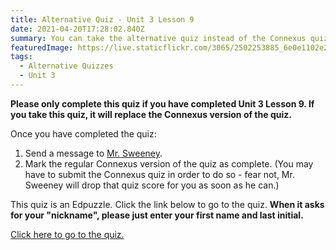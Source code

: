 ```yaml
---
title: Alternative Quiz - Unit 3 Lesson 9
date: 2021-04-20T17:28:02.840Z
summary: You can take the alternative quiz instead of the Connexus quiz if you want!
featuredImage: https://live.staticflickr.com/3065/2502253885_6e0e1102e2.jpg
tags:
  - Alternative Quizzes
  - Unit 3
---
```


**Please only complete this quiz if you have completed Unit 3 Lesson 9. If you take this quiz, it will replace the Connexus version of the quiz.**

Once you have completed the quiz:

1. Send a message to [Mr. Sweeney](https://www.connexus.com/webmail?Hide-on-homeHeader=true/#/composemessage?idWebuser=2786770).
2. Mark the regular Connexus version of the quiz as complete. (You may have to submit the Connexus quiz in order to do so - fear not, Mr. Sweeney will drop that quiz score for you as soon as he can.)

This quiz is an Edpuzzle. Click the link below to go to the quiz. **When it asks for your "nickname", please just enter your first name and last initial.**

[Click here to go to the quiz.](https://edpuzzle.com/assignments/607f0e5bba964741838a7a6c/watch)
